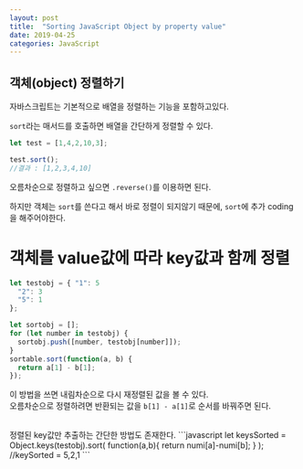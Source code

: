 ```yaml
---
layout: post
title:  "Sorting JavaScript Object by property value"
date: 2019-04-25
categories: JavaScript
---
```


## 객체(object) 정렬하기
자바스크립트는 기본적으로 배열을 정렬하는 기능을 포함하고있다.

`sort`라는 매서드를 호출하면 배열을 간단하게 정렬할 수 있다.

```javascript
let test = [1,4,2,10,3];

test.sort();
//결과 : [1,2,3,4,10]
```
오름차순으로 정렬하고 싶으면 `.reverse()`를 이용하면 된다.

하지만 객체는 `sort`를 쓴다고 해서 바로 정렬이 되지않기 때문에, `sort`에 추가 coding을 해주어야한다.

# 객체를 value값에 따라 key값과 함께 정렬
```javascript
let testobj = { "1": 5
  "2": 3
  "5": 1
};

let sortobj = [];
for (let number in testobj) {
  sortobj.push([number, testobj[number]]);
}
sortable.sort(function(a, b) {
  return a[1] - b[1];
});
```

이 방법을 쓰면 내림차순으로 다시 재정렬된 값을 볼 수 있다.  
오름차순으로 정렬하려면 반환되는 값을 `b[1] - a[1]`로 순서를 바꿔주면 된다.

<br/>
정렬된 key값만 추출하는 간단한 방법도 존재한다.
```javascript
let keysSorted = Object.keys(testobj).sort(
  function(a,b){
  return numi[a]-numi[b];
  }
);
//keySorted = 5,2,1
```
